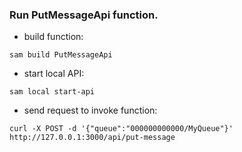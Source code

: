 ### Run **PutMessageApi** function.

- build function:
```
sam build PutMessageApi
```
- start local API:
```
sam local start-api
```
- send request to invoke function:
```
curl -X POST -d '{"queue":"000000000000/MyQueue"}' http://127.0.0.1:3000/api/put-message
```
